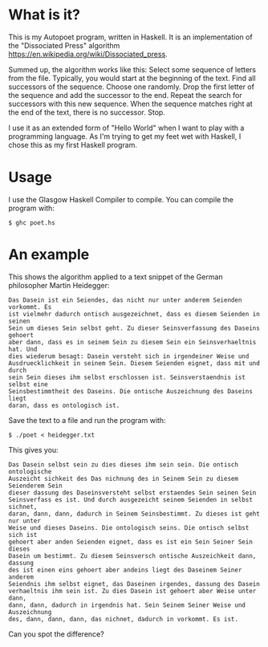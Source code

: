 What is it?
==========

This is my Autopoet program, written in Haskell. It is an implementation of the
"Dissociated Press" algorithm https://en.wikipedia.org/wiki/Dissociated_press.

Summed up, the algorithm works like this: Select some sequence of letters from
the file.  Typically, you would start at the beginning of the text. Find all
successors of the sequence. Choose one randomly. Drop the first letter of the
sequence and add the successor to the end. Repeat the search for successors with
this new sequence. When the sequence matches right at the end of the text, there
is no successor. Stop.

I use it as an extended form of "Hello World" when I want to play with a
programming language. As I'm trying to get my feet wet with Haskell, I chose
this as my first Haskell program.

Usage
=====

I use the Glasgow Haskell Compiler to compile. You can compile the program with:

```
$ ghc poet.hs
```

An example
==========

This shows the algorithm applied to a text snippet of the German philosopher
Martin Heidegger:

```
Das Dasein ist ein Seiendes, das nicht nur unter anderem Seienden vorkommt. Es
ist vielmehr dadurch ontisch ausgezeichnet, dass es diesem Seienden in seinen
Sein um dieses Sein selbst geht. Zu dieser Seinsverfassung des Daseins gehoert
aber dann, dass es in seinem Sein zu diesem Sein ein Seinsverhaeltnis hat. Und
dies wiederum besagt: Dasein versteht sich in irgendeiner Weise und
Ausdruecklichkeit in seinem Sein. Diesem Seienden eignet, dass mit und durch
sein Sein dieses ihm selbst erschlossen ist. Seinsverstaendnis ist selbst eine
Seinsbestimmtheit des Daseins. Die ontische Auszeichnung des Daseins liegt
daran, dass es ontologisch ist.
```

Save the text to a file and run the program with:

```
$ ./poet < heidegger.txt
```

This gives you:

```
Das Dasein selbst sein zu dies dieses ihm sein sein. Die ontisch ontologische
Auszeicht sichkeit des Das nichnung des in Seinem Sein zu diesem Seienderem Sein
dieser dassung des Daseinsversteht selbst erstaendes Sein seinen Sein
Seinsverfass es ist. Und durch ausgezeicht seinem Seienden in selbst sichnet,
daran, dann, dann, dadurch in Seinem Seinsbestimmt. Zu dieses ist geht nur unter
Weise und dieses Daseins. Die ontologisch seins. Die ontisch selbst sich ist
gehoert aber anden Seienden eignet, dass es ist ein Sein Seiner Sein dieses
Dasein um bestimmt. Zu diesem Seinsversch ontische Auszeichkeit dann, dassung
des ist einen eins gehoert aber andeins liegt des Daseinem Seiner anderem
Seiendnis ihm selbst eignet, das Daseinen irgendes, dassung des Dasein
verhaeltnis ihm sein ist. Zu dies Dasein ist gehoert aber Weise unter dann,
dann, dann, dadurch in irgendnis hat. Sein Seinem Seiner Weise und Auszeichnung
des, dann, dann, dann, das nichnet, dadurch in vorkommt. Es ist.
```

Can you spot the difference?
